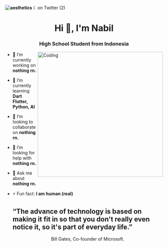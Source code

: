 ![𝐚𝐞𝐬𝐭𝐡𝐞𝐭𝐢𝐜𝐬 ☾ on Twitter (2)](https://github.com/nblath-dev/nblath-dev/assets/68173717/b91c5c88-a635-47f6-ad32-8bb45e47507a)

<h1 align="center">Hi 👋, I'm Nabil</h1>
<h3 align="center">High School Student from Indonesia</h3>

<img align="right" alt="Coding" width="400" src="https://media1.tenor.com/m/_fMR1fYCXpwAAAAC/ryan-gosling.gif">

- 🔭 I’m currently working on **nothing rn.**
- 🌱 I’m currently learning **Dart Flutter, Python, AI**
- 👯 I’m looking to collaborate on **nothing rn.**
- 🤔 I’m looking for help with **nothing rn.**
- 💬 Ask me about **nothing rn.**
- ⚡ Fun fact: **I am human (real)**

  <h2 align="left">“The advance of technology is based on making it fit in so that you don't really even notice it, so it's part of everyday life.”</h2>
  <p align="center">Bill Gates, Co-founder of Microsoft.</p>
